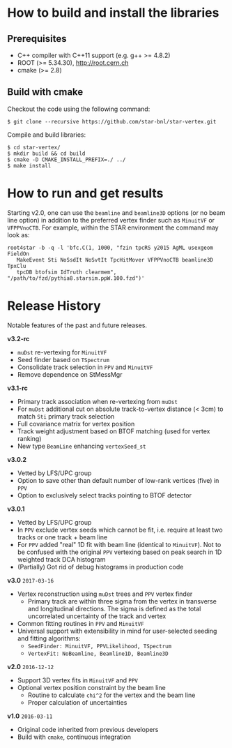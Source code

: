 How to build and install the libraries
======================================


Prerequisites
-------------

- C++ compiler with C++11 support (e.g. g++ >= 4.8.2)
- ROOT (>= 5.34.30), http://root.cern.ch
- cmake (>= 2.8)


Build with cmake
----------------

Checkout the code using the following command:

    $ git clone --recursive https://github.com/star-bnl/star-vertex.git

Compile and build libraries:

    $ cd star-vertex/
    $ mkdir build && cd build
    $ cmake -D CMAKE_INSTALL_PREFIX=./ ../
    $ make install


How to run and get results
==========================

Starting v2.0, one can use the `beamline` and `beamline3D` options (or no beam
line option) in addition to the preferred vertex finder such as `MinuitVF` or
`VFPPVnoCTB`. For example, within the STAR environment the command may look
as:

    root4star -b -q -l 'bfc.C(1, 1000, "fzin tpcRS y2015 AgML usexgeom FieldOn
       MakeEvent Sti NoSsdIt NoSvtIt TpcHitMover VFPPVnoCTB beamline3D TpxClu
       tpcDB btofsim IdTruth clearmem", "/path/to/fzd/pythia8.starsim.ppW.100.fzd")'


Release History
===============

Notable features of the past and future releases.

__v3.2-rc__

* `muDst` re-vertexing for `MinuitVF`
* Seed finder based on `TSpectrum`
* Consolidate track selection in `PPV` and `MinuitVF`
* Remove dependence on StMessMgr


__v3.1-rc__

* Primary track association when re-vertexing from `muDst`
* For `muDst` additional cut on absolute track-to-vertex distance (&lt; 3cm)
to match `Sti` primary track selection
* Full covariance matrix for vertex position
* Track weight adjustment based on BTOF matching (used for vertex ranking)
* New type `BeamLine` enhancing `vertexSeed_st`


__v3.0.2__

* Vetted by LFS/UPC group
* Option to save other than default number of low-rank vertices (five) in `PPV`
* Option to exclusively select tracks pointing to BTOF detector


__v3.0.1__

* Vetted by LFS/UPC group
* In `PPV` exclude vertex seeds which cannot be fit, i.e. require at least two
tracks or one track + beam line
* For `PPV` added "real" 1D fit with beam line (identical to `MinuitVF`). Not to
be confused with the original `PPV` vertexing based on peak search in 1D
weighted track DCA histogram
* (Partially) Got rid of debug histograms in production code


__v3.0__   `2017-03-16`

* Vertex reconstruction using `muDst` trees and `PPV` vertex finder
  * Primary track are within three sigma from the vertex in transverse and
  longitudinal directions. The sigma is defined as the total uncorrelated
  uncertainty of the track and vertex
* Common fitting routines in `PPV` and `MinuitVF`
* Universal support with extensibility in mind for user-selected seeding and
fitting algorithms:
  * `SeedFinder: MinuitVF, PPVLikelihood, TSpectrum`
  * `VertexFit: NoBeamline, Beamline1D, Beamline3D`


__v2.0__   `2016-12-12`

* Support 3D vertex fits in `MinuitVF` and `PPV`
* Optional vertex position constraint by the beam line
  * Routine to calculate `chi^2` for the vertex and the beam line
  * Proper calculation of uncertainties


__v1.0__   `2016-03-11`

* Original code inherited from previous developers
* Build with `cmake`, continuous integration
